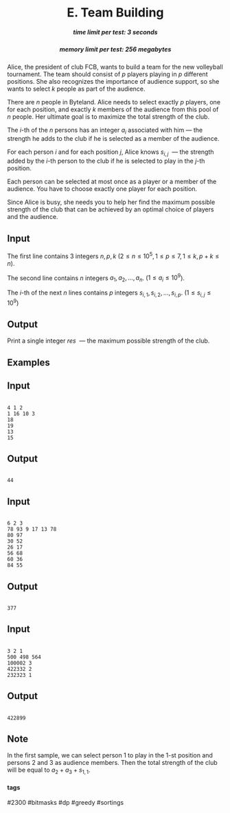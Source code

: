 <h1 style='text-align: center;'> E. Team Building</h1>

<h5 style='text-align: center;'>time limit per test: 3 seconds</h5>
<h5 style='text-align: center;'>memory limit per test: 256 megabytes</h5>

Alice, the president of club FCB, wants to build a team for the new volleyball tournament. The team should consist of $p$ players playing in $p$ different positions. She also recognizes the importance of audience support, so she wants to select $k$ people as part of the audience.

There are $n$ people in Byteland. Alice needs to select exactly $p$ players, one for each position, and exactly $k$ members of the audience from this pool of $n$ people. Her ultimate goal is to maximize the total strength of the club.

The $i$-th of the $n$ persons has an integer $a_{i}$ associated with him — the strength he adds to the club if he is selected as a member of the audience.

For each person $i$ and for each position $j$, Alice knows $s_{i, j}$  — the strength added by the $i$-th person to the club if he is selected to play in the $j$-th position.

Each person can be selected at most once as a player or a member of the audience. You have to choose exactly one player for each position.

Since Alice is busy, she needs you to help her find the maximum possible strength of the club that can be achieved by an optimal choice of players and the audience.

## Input

The first line contains $3$ integers $n,p,k$ ($2 \leq n \leq 10^{5}, 1 \leq p \leq 7, 1 \le k, p+k \le n$).

The second line contains $n$ integers $a_{1},a_{2},\ldots,a_{n}$. ($1 \leq a_{i} \leq 10^{9}$).

The $i$-th of the next $n$ lines contains $p$ integers $s_{i, 1}, s_{i, 2}, \dots, s_{i, p}$. ($1 \leq s_{i,j} \leq 10^{9}$)

## Output

Print a single integer ${res}$  — the maximum possible strength of the club.

## Examples

## Input


```

4 1 2
1 16 10 3
18
19
13
15

```
## Output


```

44

```
## Input


```

6 2 3
78 93 9 17 13 78
80 97
30 52
26 17
56 68
60 36
84 55

```
## Output


```

377

```
## Input


```

3 2 1
500 498 564
100002 3
422332 2
232323 1

```
## Output


```

422899

```
## Note

In the first sample, we can select person $1$ to play in the $1$-st position and persons $2$ and $3$ as audience members. Then the total strength of the club will be equal to $a_{2}+a_{3}+s_{1,1}$.



#### tags 

#2300 #bitmasks #dp #greedy #sortings 